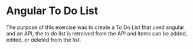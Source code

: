Angular To Do List
=======

The purpose of this exercise was to create a To Do List that used angular and an API, the to do list is retreived from the API and items can be added, edited, or deleted from the list.